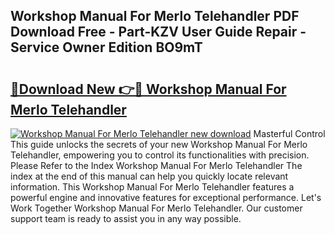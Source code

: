 ## Workshop Manual For Merlo Telehandler PDF Download Free - Part-KZV User Guide Repair - Service Owner Edition BO9mT

# <h2><a href="http://bc9556.oget.top/?id=Workshop+Manual+For+Merlo+Telehandler">🔗Download New 👉🔴 Workshop Manual For Merlo Telehandler</a></h2>

[![Workshop Manual For Merlo Telehandler new download](https://i.imgur.com/5g1atiW.png)](http://bc9556.oget.top/?id=Workshop+Manual+For+Merlo+Telehandler)
Masterful Control This guide unlocks the secrets of your new Workshop Manual For Merlo Telehandler, empowering you to control its functionalities with precision. Please Refer to the Index Workshop Manual For Merlo Telehandler The index at the end of this manual can help you quickly locate relevant information. This Workshop Manual For Merlo Telehandler features a powerful engine and innovative features for exceptional performance. Let's Work Together Workshop Manual For Merlo Telehandler. Our customer support team is ready to assist you in any way possible.
